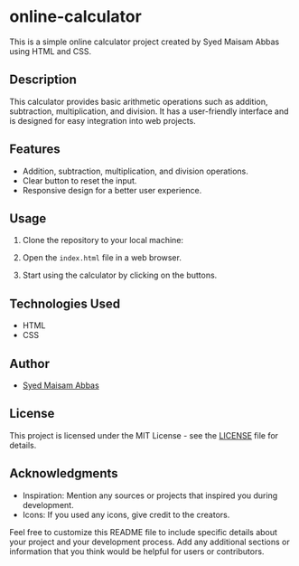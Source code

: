 # online-calculator

This is a simple online calculator project created by Syed Maisam Abbas using HTML and CSS.

## Description

This calculator provides basic arithmetic operations such as addition, subtraction, multiplication, and division. It has a user-friendly interface and is designed for easy integration into web projects.

## Features

- Addition, subtraction, multiplication, and division operations.
- Clear button to reset the input.
- Responsive design for a better user experience.

## Usage

1. Clone the repository to your local machine:

2. Open the `index.html` file in a web browser.

3. Start using the calculator by clicking on the buttons.

## Technologies Used

- HTML
- CSS



## Author

- [Syed Maisam Abbas](https://github.com/maisamsyed2)

## License

This project is licensed under the MIT License - see the [LICENSE](LICENSE) file for details.

## Acknowledgments

- Inspiration: Mention any sources or projects that inspired you during development.
- Icons: If you used any icons, give credit to the creators.

Feel free to customize this README file to include specific details about your project and your development process. Add any additional sections or information that you think would be helpful for users or contributors.
